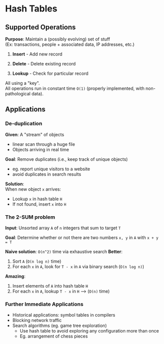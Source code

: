 # Hash Tables

## Supported Operations

**Purpose**: Maintain a (possibly evolving) set of stuff  
(Ex: transactions, people + associated data, IP addresses, etc.)

1. **Insert** - Add new record

2. **Delete** - Delete existing record

3. **Lookup** - Check for particular record

All using a "key".  
All operations run in constant time `O(1)` (properly implemented, with
non-pathological data).

## Applications

### De-duplication

**Given**: A "stream" of objects  
- linear scan through a huge file
- Objects arriving in real time

**Goal**: Remove duplicates (i.e., keep track of unique objects)
- eg. report unique visitors to a website
- avoid duplicates in search results

**Solution**:  
When new object `x` arrives:
- Lookup `x` in hash table `H`
- If not found, insert `x` into `H`

### The 2-SUM problem

**Input**: Unsorted array `A` of `n` integers that sum to target `T`

**Goal**: Determine whether or not there are two numbers `x, y` in `A` with `x +
y = T`

**Naive solution**: `O(n^2)` time via exhaustive search
**Better**:
1. Sort `A` (`O(n log n)` time)
2. For each `x` in `A`, look for `T - x` in `A` via binary search (`O(n log n)`)

**Amazing**:  
1. Insert elements of `A` into hash table `H`
2. For each `x` in `A`, lookup `T - x` in `H` --> (`O(n)` time)

### Further Immediate Applications
- Historical applications: symbol tables in compilers
- Blocking network traffic
- Search algorithms (eg. game tree exploration)
    - Use hash table to avoid exploring any configuration more than once
    - Eg. arrangement of chess pieces
